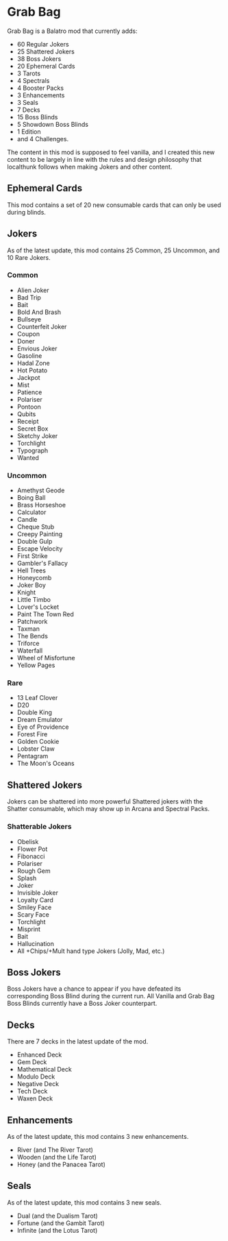 # Grab Bag
Grab Bag is a Balatro mod that currently adds: 
- 60 Regular Jokers
- 25 Shattered Jokers
- 38 Boss Jokers
- 20 Ephemeral Cards
- 3 Tarots
- 4 Spectrals
- 4 Booster Packs
- 3 Enhancements
- 3 Seals
- 7 Decks
- 15 Boss Blinds
- 5 Showdown Boss Blinds
- 1 Edition
- and 4 Challenges.

The content in this mod is supposed to feel vanilla, and I created this new content to be largely in line with the rules and design philosophy that localthunk follows when making Jokers and other content.

## Ephemeral Cards
This mod contains a set of 20 new consumable cards that can only be used during blinds.

## Jokers
As of the latest update, this mod contains 25 Common, 25 Uncommon, and 10 Rare Jokers.
### Common
- Alien Joker
- Bad Trip
- Bait
- Bold And Brash
- Bullseye
- Counterfeit Joker
- Coupon
- Doner
- Envious Joker
- Gasoline
- Hadal Zone
- Hot Potato
- Jackpot
- Mist
- Patience
- Polariser
- Pontoon
- Qubits
- Receipt
- Secret Box
- Sketchy Joker
- Torchlight
- Typograph
- Wanted

### Uncommon
- Amethyst Geode
- Boing Ball
- Brass Horseshoe
- Calculator
- Candle
- Cheque Stub
- Creepy Painting
- Double Gulp
- Escape Velocity
- First Strike
- Gambler's Fallacy
- Hell Trees
- Honeycomb
- Joker Boy
- Knight
- Little Timbo
- Lover's Locket
- Paint The Town Red
- Patchwork
- Taxman
- The Bends
- Triforce
- Waterfall
- Wheel of Misfortune
- Yellow Pages
  
### Rare
- 13 Leaf Clover
- D20
- Double King
- Dream Emulator
- Eye of Providence
- Forest Fire
- Golden Cookie
- Lobster Claw
- Pentagram
- The Moon's Oceans

## Shattered Jokers
Jokers can be shattered into more powerful Shattered jokers with the Shatter consumable, which may show up in Arcana and Spectral Packs.
### Shatterable Jokers
- Obelisk
- Flower Pot
- Fibonacci
- Polariser
- Rough Gem
- Splash
- Joker
- Invisible Joker
- Loyalty Card
- Smiley Face
- Scary Face
- Torchlight
- Misprint
- Bait
- Hallucination
- All +Chips/+Mult hand type Jokers (Jolly, Mad, etc.)

## Boss Jokers
Boss Jokers have a chance to appear if you have defeated its corresponding Boss Blind during the current run. All Vanilla and Grab Bag Boss Blinds currently have a Boss Joker counterpart.

## Decks
There are 7 decks in the latest update of the mod.
- Enhanced Deck
- Gem Deck
- Mathematical Deck
- Modulo Deck
- Negative Deck
- Tech Deck
- Waxen Deck
  
## Enhancements
As of the latest update, this mod contains 3 new enhancements.
- River (and The River Tarot)
- Wooden (and the Life Tarot)
- Honey (and the Panacea Tarot)

## Seals
As of the latest update, this mod contains 3 new seals.
- Dual (and the Dualism Tarot)
- Fortune (and the Gambit Tarot)
- Infinite (and the Lotus Tarot)
